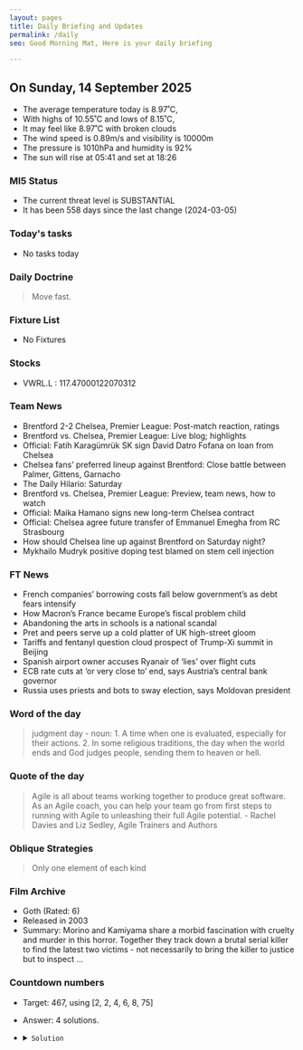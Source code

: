 ```yaml
---
layout: pages
title: Daily Briefing and Updates
permalink: /daily
seo: Good Morning Mat, Here is your daily briefing

---
```


<!-- weather_marker starts -->
## On Sunday, 14 September 2025

- The average temperature today is 8.97˚C,
- With highs of 10.55˚C and lows of 8.15˚C,
- It may feel like 8.97˚C with broken clouds
- The wind speed is 0.89m/s and visibility is 10000m
- The pressure is 1010hPa and humidity is 92%
- The sun will rise at 05:41 and set at 18:26

<!-- weather_marker ends -->

### MI5 Status
<!-- threat_marker starts -->
- The current threat level is <span class="highlighter">SUBSTANTIAL</span>
- It has been 558 days since the last change (2024-03-05)

<!-- threat_marker ends -->

### Today's tasks
<!-- task_marker starts -->
- No tasks today
<!-- task_marker ends -->

### Daily Doctrine
<!-- doctrine_marker starts -->
> Move fast.
<!-- doctrine_marker ends -->

### Fixture List

<!-- fixture_marker starts -->
- No Fixtures
<!-- fixture_marker ends -->

### Stocks

<!-- stocks_marker starts -->

- VWRL.L : 117.47000122070312 

<!-- stocks_marker ends -->

### Team News
<!-- news_marker starts -->

- Brentford 2-2 Chelsea, Premier League: Post-match reaction, ratings
- Brentford vs. Chelsea, Premier League: Live blog; highlights
- Official: Fatih Karagümrük SK sign David Datro Fofana on loan from Chelsea
- Chelsea fans’ preferred lineup against Brentford: Close battle between Palmer, Gittens, Garnacho
- The Daily Hilario: Saturday
- Brentford vs. Chelsea, Premier League: Preview, team news, how to watch
- Official: Maika Hamano signs new long-term Chelsea contract
- Official: Chelsea agree future transfer of Emmanuel Emegha from RC Strasbourg
- How should Chelsea line up against Brentford on Saturday night?
- Mykhailo Mudryk positive doping test blamed on stem cell injection

<!-- news_marker ends -->

### FT News

<!-- ftnews_marker starts -->

- French companies’ borrowing costs fall below government’s as debt fears intensify
- How Macron’s France became Europe’s fiscal problem child
- Abandoning the arts in schools is a national scandal
- Pret and peers serve up a cold platter of UK high-street gloom
- Tariffs and fentanyl question cloud prospect of Trump-Xi summit in Beijing
- Spanish airport owner accuses Ryanair of ‘lies’ over flight cuts
- ECB rate cuts at ‘or very close to’ end, says Austria’s central bank governor
- Russia uses priests and bots to sway election, says Moldovan president

<!-- ftnews_marker ends -->

### Word of the day

<!-- word_marker starts -->

 > judgment day - noun: 1. A time when one is evaluated, especially for their actions. 2. In some religious traditions, the day when the world ends and God judges people, sending them to heaven or hell.

<!-- word_marker ends -->

### Quote of the day
<!-- quote_marker starts -->

> Agile is all about teams working together to produce great software. As an Agile coach, you can help your team go from first steps to running with Agile to unleashing their full Agile potential. - Rachel Davies and Liz Sedley, Agile Trainers and Authors

<!-- quote_marker ends -->

### Oblique Strategies
<!-- eno_marker starts -->
> Only one element of each kind

<!-- eno_marker ends -->

### Film Archive

<!-- film_marker starts -->
- Goth (Rated: 6)
- Released in 2003
- Summary: Morino and Kamiyama share a morbid fascination with cruelty and murder in this horror. Together they track down a brutal serial killer to find the latest two victims - not necessarily to bring the killer to justice but to inspect ...
<!-- film_marker ends -->

### Countdown numbers
<!-- game_marker starts -->

- Target: 467, using [2, 2, 4, 6, 8, 75]
- Answer: 4 solutions.

- <details><summary><code>Solution</code></summary>

  Solution: ( 75 - 8 ) x ( 6 / 2 + 4 ) - 2

   </details>

<!-- game_marker ends -->

